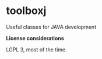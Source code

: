 # toolboxj
Useful classes for JAVA development

**License considerations**

LGPL 3, most of the time. 

